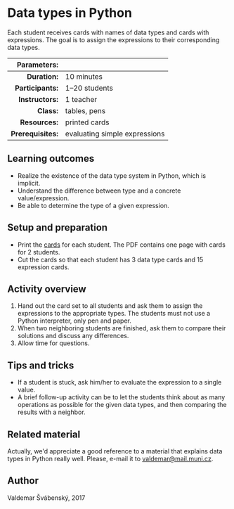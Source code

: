 # Data types in Python

Each student receives cards with names of data types and cards with expressions. The goal is to assign the expressions to their corresponding data types.

| Parameters:        |               |
| -----------------: | :------------ |
| **Duration:**      | 10 minutes    |
| **Participants:**  | 1–20 students |
| **Instructors:**   | 1 teacher     |
| **Class:**         | tables, pens  |
| **Resources:**     | printed cards |
| **Prerequisites:** | evaluating simple expressions |

## Learning outcomes

* Realize the existence of the data type system in Python, which is implicit.
* Understand the difference between type and a concrete value/expression.
* Be able to determine the type of a given expression.

## Setup and preparation

* Print the [cards](data-types-cards.pdf) for each student. The PDF contains one page with cards for 2 students.
* Cut the cards so that each student has 3 data type cards and 15 expression cards.

## Activity overview

1. Hand out the card set to all students and ask them to assign the expressions to the appropriate types. The students must not use a Python interpreter, only pen and paper.
2. When two neighboring students are finished, ask them to compare their solutions and discuss any differences.
3. Allow time for questions.

## Tips and tricks

* If a student is stuck, ask him/her to evaluate the expression to a single value.
* A brief follow-up activity can be to let the students think about as many operations as possible for the given data types, and then comparing the results with a neighbor.

## Related material

Actually, we'd appreciate a good reference to a material that explains data types in Python really well. Please, e-mail it to valdemar@mail.muni.cz.

## Author

Valdemar Švábenský, 2017
